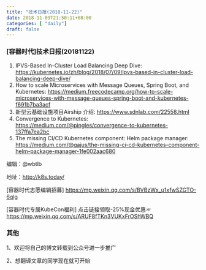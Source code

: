 ```yaml
--- 
title: "技术日报(2018-11-22)" 
date: 2018-11-09T21:50:11+08:00
categories: [ "daily"]
draft: false
---
```

### [容器时代]技术日报(20181122)

1. IPVS-Based In-Cluster Load Balancing Deep Dive: <https://kubernetes.io/zh/blog/2018/07/09/ipvs-based-in-cluster-load-balancing-deep-dive/>
2. How to scale Microservices with Message Queues, Spring Boot, and Kubernetes: <https://medium.freecodecamp.org/how-to-scale-microservices-with-message-queues-spring-boot-and-kubernetes-f691b7ba3acf>
3. 新型云基础设施项目Airship 介绍: <https://www.sdnlab.com/22558.html>
4. Convergence to Kubernetes: <https://medium.com/@pingles/convergence-to-kubernetes-137ffa7ea2bc> 
5. The missing CI/CD Kubernetes component: Helm package manager: <https://medium.com/@gajus/the-missing-ci-cd-kubernetes-component-helm-package-manager-1fe002aac680>

编辑：@wbtlb

地址：<http://k8s.today/>

[容器时代志愿编辑招募] <https://mp.weixin.qq.com/s/BVBzWx_u1xfwSZGTO-6qlg>

[容器时代专属KubeCon福利] 点击链接领取-25%现金优惠☞ <https://mp.weixin.qq.com/s/ARUF8fTKn3VUKxFrOShWBQ>

### 其他

1、欢迎将自己的博文转载到公众号进一步推广

2、想翻译文章的同学现在就可开始

